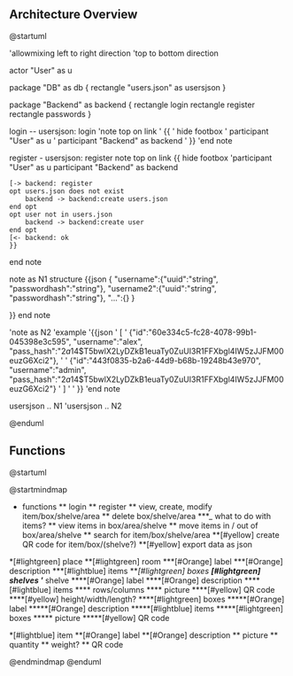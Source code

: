## Architecture Overview
@startuml


'allowmixing
left to right direction
'top to bottom direction

actor "User" as u

package "DB" as db {
    rectangle "users.json" as usersjson
}

package "Backend" as backend {
    rectangle login
    rectangle register
    rectangle passwords
}

login -- usersjson: login
'note top on link 
'    {{
'    hide footbox
'    participant "User" as u 
'    participant "Backend" as backend
'    }}
'end note

register - usersjson: register
note top on link
    {{
    hide footbox
    'participant "User" as u 
    participant "Backend" as backend

    [-> backend: register
    opt users.json does not exist
        backend -> backend:create users.json 
    end opt
    opt user not in users.json
        backend -> backend:create user
    end opt
    [<- backend: ok
    }}
end note

note as N1
structure
{{json
    {
        "username":{"uuid":"string", "passwordhash":"string"},
        "username2":{"uuid":"string", "passwordhash":"string"},
        "...":{}
    }
    
}}
end note

'note as N2
'example
'{{json
'    [
'    {"id":"60e334c5-fc28-4078-99b1-045398e3c595", "username":"alex", "pass_hash":"$2a$14$T5bwlX2LyDZkB1euaTy0ZuUI3R1FFXbgl4IW5zJJFM00euzG6Xci2"},
'
'    {"id":"443f0835-b2a6-44d9-b68b-19248b43e970", "username":"admin", "pass_hash":"$2a$14$T5bwlX2LyDZkB1euaTy0ZuUI3R1FFXbgl4IW5zJJFM00euzG6Xci2"} 
'    ]
'
'    }}
'end note

usersjson .. N1
'usersjson .. N2

@enduml

<!-- **users.json** -->
<!-- @startuml -->
<!---->
<!-- @startjson -->
<!-- [ -->
<!-- {"id":"UUID", "username":"string", "pass_hash":"hash"}, -->
<!---->
<!-- {"id":"60e334c5-fc28-4078-99b1-045398e3c595", "username":"alex", "pass_hash":"$2a$14$T5bwlX2LyDZkB1euaTy0ZuUI3R1FFXbgl4IW5zJJFM00euzG6Xci2"}, -->
<!---->
<!-- {"id":"443f0835-b2a6-44d9-b68b-19248b43e970", "username":"admin", "pass_hash":"$2a$14$T5bwlX2LyDZkB1euaTy0ZuUI3R1FFXbgl4IW5zJJFM00euzG6Xci2"}  -->
<!-- ] -->
<!---->
<!-- @endjson -->
<!-- @enduml -->

## Functions
@startuml

@startmindmap
* functions 
** login 
** register
** view, create, modify item/box/shelve/area
** delete box/shelve/area
***_ what to do with items?
** view items in box/area/shelve
** move items in / out of box/area/shelve
** search for item/box/shelve/area
**[#yellow] create QR code for item/box/(shelve?)
**[#yellow] export data as json

*[#lightgreen] place
**[#lightgreen] room
***[#Orange] label 
***[#Orange] description
***[#lightblue] items
***[#lightgreen] boxes
***[#lightgreen] shelves
'**** shelve 
****[#Orange] label 
****[#Orange] description
****[#lightblue] items
**** rows/columns
**** picture
****[#yellow] QR code
****[#yellow] height/width/length?
****[#lightgreen] boxes
*****[#Orange] label 
*****[#Orange] description
*****[#lightblue] items
*****[#lightgreen] boxes
***** picture
*****[#yellow] QR code

*[#lightblue] item 
**[#Orange] label 
**[#Orange] description
** picture
** quantity
** weight?
** QR code

@endmindmap
@enduml


